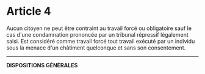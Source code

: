 # Article 4
Aucun citoyen ne peut être contraint au travail forcé ou obligatoire sauf le
cas d'une condamnation prononcée par un tribunal répressif légalement saisi. Est
considéré comme travail forcé tout travail exécuté par un individu sous la menace
d'un châtiment quelconque et sans son consentement.
***
**DISPOSITIONS GÉNÉRALES**